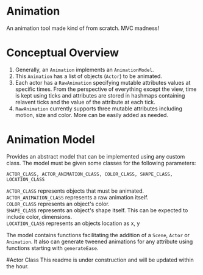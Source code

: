 # Animation

An animation tool made kind of from scratch. MVC madness!

# Conceptual Overview
1. Generally, an `Animation` implements an `AnimationModel`.  
2. This `Animation` has a list of objects (`Actor`) to be animated. 
3. Each actor has a `RawAnimation` specifying mutable attributes values at specific times.
From the perspective of everything except the view, time is kept using ticks and attributes are
stored in hashmaps containing relavent ticks and the value of the attribute at each tick. 
4. `RawAnimation` currently supports three mutable attributes including motion, size and color. 
More can be easily added as needed. 

# Animation Model
Provides an abstract model that can be implemented using any custom class. The model must be given
some classes for the following parameters: 

`ACTOR_CLASS, ACTOR_ANIMATION_CLASS, COLOR_CLASS, SHAPE_CLASS, LOCATION_CLASS`  

`ACTOR_CLASS` represents objects that must be animated.  
`ACTOR_ANIMATION_CLASS` represents a raw animation itself.  
`COLOR_CLASS` represents an object's color.  
`SHAPE_CLASS` represents an object's shape itself. This can be expected to include color, dimensions.  
`LOCATION_CLASS` represents an objects location as x, y

The model contains functions facilitating the addition of a `Scene`, `Actor` or `Animation`.
It also can generate tweened animations for any attribute using functions starting with `generateEase`.

#Actor Class
This readme is under construction and will be updated within the hour. 